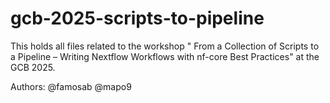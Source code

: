 # gcb-2025-scripts-to-pipeline
This holds all files related to the workshop " From a Collection of Scripts to a Pipeline – Writing Nextflow Workflows with nf-core Best Practices" at the GCB 2025.

Authors: @famosab @mapo9
